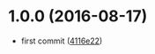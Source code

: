 <a name="1.0.0"></a>
# 1.0.0 (2016-08-17)

* first commit ([4116e22](https://github.com/kikobeats/is-all-reachable/commit/4116e22))



